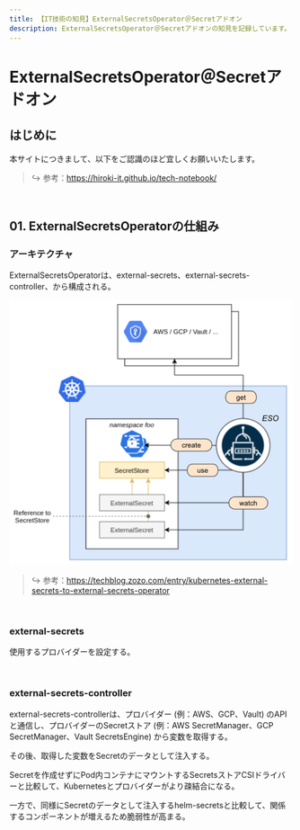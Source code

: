 ```yaml
---
title: 【IT技術の知見】ExternalSecretsOperator＠Secretアドオン
description: ExternalSecretsOperator＠Secretアドオンの知見を記録しています。
---
```


# ExternalSecretsOperator＠Secretアドオン

## はじめに

本サイトにつきまして、以下をご認識のほど宜しくお願いいたします。

> ↪️ 参考：https://hiroki-it.github.io/tech-notebook/

<br>

## 01. ExternalSecretsOperatorの仕組み

### アーキテクチャ

ExternalSecretsOperatorは、external-secrets、external-secrets-controller、から構成される。

![external-secrets-operator_architecture.png](https://raw.githubusercontent.com/hiroki-it/tech-notebook-images/master/images/external-secrets-operator_architecture.png)

> ↪️ 参考：https://techblog.zozo.com/entry/kubernetes-external-secrets-to-external-secrets-operator

<br>

### external-secrets

使用するプロバイダーを設定する。

<br>

### external-secrets-controller

external-secrets-controllerは、プロバイダー (例：AWS、GCP、Vault) のAPIと通信し、プロバイダーのSecretストア (例：AWS SecretManager、GCP SecretManager、Vault SecretsEngine) から変数を取得する。

その後、取得した変数をSecretのデータとして注入する。

Secretを作成せずにPod内コンテナにマウントするSecretsストアCSIドライバーと比較して、Kubernetesとプロバイダーがより疎結合になる。

一方で、同様にSecretのデータとして注入するhelm-secretsと比較して、関係するコンポーネントが増えるため脆弱性が高まる。

<br>
